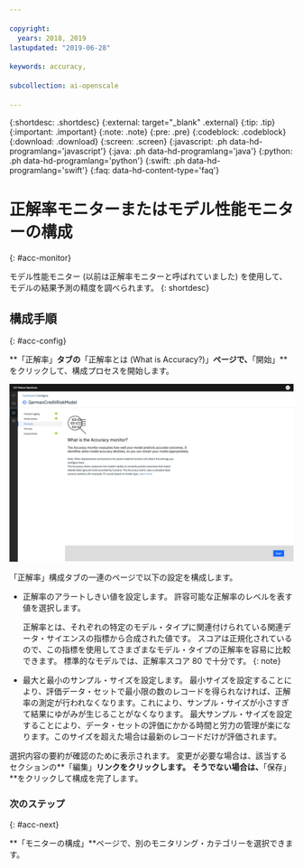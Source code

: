 ```yaml
---

copyright:
  years: 2018, 2019
lastupdated: "2019-06-28"

keywords: accuracy, 

subcollection: ai-openscale

---
```


{:shortdesc: .shortdesc}
{:external: target="_blank" .external}
{:tip: .tip}
{:important: .important}
{:note: .note}
{:pre: .pre}
{:codeblock: .codeblock}
{:download: .download}
{:screen: .screen}
{:javascript: .ph data-hd-programlang='javascript'}
{:java: .ph data-hd-programlang='java'}
{:python: .ph data-hd-programlang='python'}
{:swift: .ph data-hd-programlang='swift'}
{:faq: data-hd-content-type='faq'}

# 正解率モニターまたはモデル性能モニターの構成
{: #acc-monitor}

モデル性能モニター (以前は正解率モニターと呼ばれていました) を使用して、モデルの結果予測の精度を調べられます。
{: shortdesc}

## 構成手順
{: #acc-config}

**「正解率」**タブの**「正解率とは (What is Accuracy?)」**ページで、**「開始」**をクリックして、構成プロセスを開始します。

![「正解率モニターの説明」ページ](images/accuracy-what-is.png)

「正解率」構成タブの一連のページで以下の設定を構成します。

-  正解率のアラートしきい値を設定します。 許容可能な正解率のレベルを表す値を選択します。

    正解率とは、それぞれの特定のモデル・タイプに関連付けられている関連データ・サイエンスの指標から合成された値です。 スコアは正規化されているので、この指標を使用してさまざまなモデル・タイプの正解率を容易に比較できます。 標準的なモデルでは、正解率スコア 80 で十分です。
    {: note}

-  最大と最小のサンプル・サイズを設定します。 最小サイズを設定することにより、評価データ・セットで最小限の数のレコードを得られなければ、正解率の測定が行われなくなります。これにより、サンプル・サイズが小さすぎて結果にゆがみが生じることがなくなります。 最大サンプル・サイズを設定することにより、データ・セットの評価にかかる時間と労力の管理が楽になります。このサイズを超えた場合は最新のレコードだけが評価されます。


選択内容の要約が確認のために表示されます。 変更が必要な場合は、該当するセクションの**「編集」**リンクをクリックします。 そうでない場合は、**「保存」**をクリックして構成を完了します。

### 次のステップ
{: #acc-next}

**「モニターの構成」**ページで、別のモニタリング・カテゴリーを選択できます。
